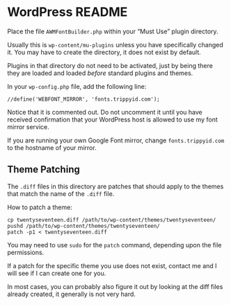 WordPress README
================

Place the file `AWMFontBuilder.php` within your “Must Use” plugin directory.

Usually this is `wp-content/mu-plugins` unless you have specifically changed
it. You may have to create the directory, it does not exist by default.

Plugins in that directory do not need to be activated, just by being there they
are loaded and loaded *before* standard plugins and themes.

In your `wp-config.php` file, add the following line:

    //define('WEBFONT_MIRROR', 'fonts.trippyid.com');

Notice that it is commented out. Do not uncomment it until you have received
confirmation that your WordPress host is allowed to use my font mirror service.

If you are running your own Google Font mirror, change `fonts.trippyid.com` to
the hostname of your mirror.

Theme Patching
--------------

The `.diff` files in this directory are patches that should apply to the themes
that match the name of the `.diff` file.

How to patch a theme:

    cp twentyseventeen.diff /path/to/wp-content/themes/twentyseventeen/
    pushd /path/to/wp-content/themes/twentyseventeen/
    patch -p1 < twentyseventeen.diff

You may need to use `sudo` for the `patch` command, depending upon the file
permissions.

If a patch for the specific theme you use does not exist, contact me and I
will see if I can create one for you.

In most cases, you can probably also figure it out by looking at the diff files
already created, it generally is not very hard.